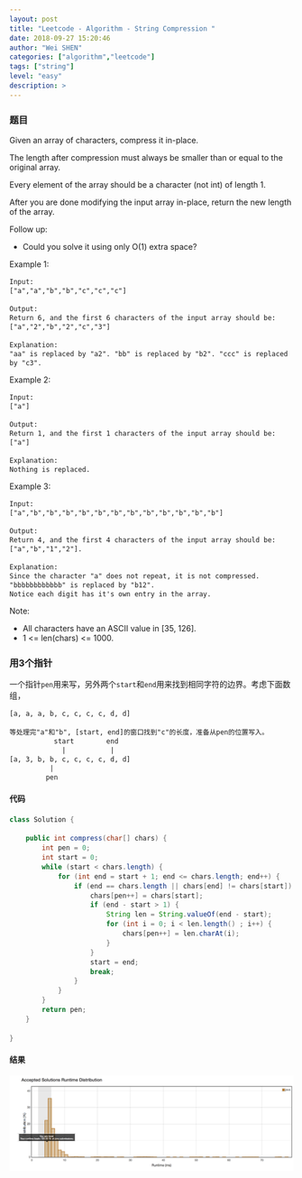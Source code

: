 ```yaml
---
layout: post
title: "Leetcode - Algorithm - String Compression "
date: 2018-09-27 15:20:46
author: "Wei SHEN"
categories: ["algorithm","leetcode"]
tags: ["string"]
level: "easy"
description: >
---
```


### 题目
Given an array of characters, compress it in-place.

The length after compression must always be smaller than or equal to the original array.

Every element of the array should be a character (not int) of length 1.

After you are done modifying the input array in-place, return the new length of the array.


Follow up:
* Could you solve it using only O(1) extra space?


Example 1:
```
Input:
["a","a","b","b","c","c","c"]

Output:
Return 6, and the first 6 characters of the input array should be: ["a","2","b","2","c","3"]

Explanation:
"aa" is replaced by "a2". "bb" is replaced by "b2". "ccc" is replaced by "c3".
```

Example 2:
```
Input:
["a"]

Output:
Return 1, and the first 1 characters of the input array should be: ["a"]

Explanation:
Nothing is replaced.
```

Example 3:
```
Input:
["a","b","b","b","b","b","b","b","b","b","b","b","b"]

Output:
Return 4, and the first 4 characters of the input array should be: ["a","b","1","2"].

Explanation:
Since the character "a" does not repeat, it is not compressed. "bbbbbbbbbbbb" is replaced by "b12".
Notice each digit has it's own entry in the array.
```

Note:
* All characters have an ASCII value in [35, 126].
* 1 <= len(chars) <= 1000.

### 用3个指针
一个指针`pen`用来写，另外两个`start`和`end`用来找到相同字符的边界。考虑下面数组，
```
[a, a, a, b, c, c, c, c, d, d]

等处理完"a"和"b", [start, end]的窗口找到"c"的长度，准备从pen的位置写入。
           start        end
             |           |
[a, 3, b, b, c, c, c, c, d, d]
          |
         pen
```

#### 代码
```java
class Solution {

    public int compress(char[] chars) {
        int pen = 0;
        int start = 0;
        while (start < chars.length) {
            for (int end = start + 1; end <= chars.length; end++) {
                if (end == chars.length || chars[end] != chars[start]) {
                    chars[pen++] = chars[start];
                    if (end - start > 1) {
                        String len = String.valueOf(end - start);
                        for (int i = 0; i < len.length() ; i++) {
                            chars[pen++] = len.charAt(i);
                        }
                    }
                    start = end;
                    break;
                }
            }
        }
        return pen;
    }

}
```

#### 结果
![string-compression-1](/images/leetcode/string-compression-1.png)
